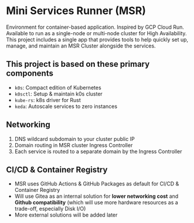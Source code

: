 # Mini Services Runner (MSR)
Environment for container-based application. Inspired by GCP Cloud Run. Available to run as a single-node or multi-node cluster for High Availability.  
This project includes a single app that provides tools to help quickly set up, manage, and maintain an MSR Cluster alongside the services.

## This project is based on these primary components
- `k0s`: Compact edition of Kubernetes
- `k0sctl`: Setup & maintain k0s cluster
- `kube-rs`: k8s driver for Rust
- `keda`: Autoscale services to zero instances

## Networking
1. DNS wildcard subdomain to your cluster public IP
2. Domain routing in MSR cluster Ingress Controller
3. Each service is routed to a separate domain by the Ingress Controller

## CI/CD & Container Registry
- MSR uses GitHub Actions & GitHub Packages as default for CI/CD & Container Registry
- Will use Gitea as an internal solution for **lower networking cost** and **Github compatibility** (which will use more hardware resources as a trade-off, especially Disk I/O)
- More external solutions will be added later


